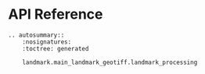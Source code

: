 # API Reference

```{eval-rst}
.. autosummary::
    :nosignatures:
    :toctree: generated

    landmark.main_landmark_geotiff.landmark_processing
```
